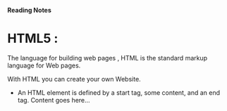 **Reading Notes**
# HTML5 : 
The language for building web pages , HTML is the standard markup language for Web pages.

With HTML you can create your own Website.
- An HTML element is defined by a start tag, some content, and an end tag.
   <tagname>Content goes here...</tagname>
